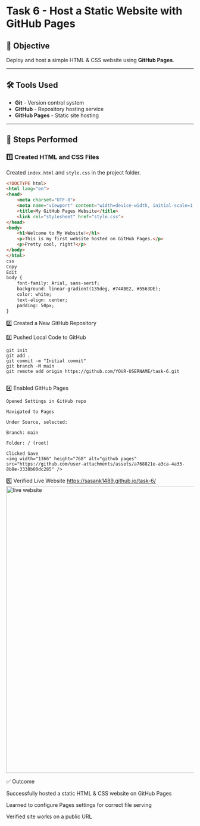 # Task 6 - Host a Static Website with GitHub Pages

## 📌 Objective
Deploy and host a simple HTML & CSS website using **GitHub Pages**.

---

## 🛠 Tools Used
- **Git** - Version control system
- **GitHub** - Repository hosting service
- **GitHub Pages** - Static site hosting

---

## 📂 Steps Performed

### 1️⃣ Created HTML and CSS Files
Created `index.html` and `style.css` in the project folder.

```html
<!DOCTYPE html>
<html lang="en">
<head>
    <meta charset="UTF-8">
    <meta name="viewport" content="width=device-width, initial-scale=1.0">
    <title>My GitHub Pages Website</title>
    <link rel="stylesheet" href="style.css">
</head>
<body>
    <h1>Welcome to My Website!</h1>
    <p>This is my first website hosted on GitHub Pages.</p>
    <p>Pretty cool, right?</p>
</body>
</html>
css
Copy
Edit
body {
    font-family: Arial, sans-serif;
    background: linear-gradient(135deg, #74ABE2, #5563DE);
    color: white;
    text-align: center;
    padding: 50px;
}
```
2️⃣ Created a New GitHub Repository

3️⃣ Pushed Local Code to GitHub
```
git init
git add .
git commit -m "Initial commit"
git branch -M main
git remote add origin https://github.com/YOUR-USERNAME/task-6.git


```
4️⃣ Enabled GitHub Pages

    Opened Settings in GitHub repo
    
    Navigated to Pages
    
    Under Source, selected:
    
    Branch: main
    
    Folder: / (root)
    
    Clicked Save
    <img width="1366" height="768" alt="github pages" src="https://github.com/user-attachments/assets/a768821e-a3ca-4a33-8b8e-3338b00dc285" />


5️⃣ Verified Live Website
    https://sasank1489.github.io/task-6/
    <img width="1366" height="768" alt="live website" src="https://github.com/user-attachments/assets/38f47d7f-d835-4bdc-9780-d1c30ae150c2" />


✅ Outcome

Successfully hosted a static HTML & CSS website on GitHub Pages

Learned to configure Pages settings for correct file serving

Verified site works on a public URL




